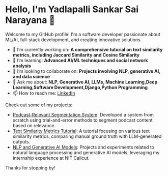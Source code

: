 # Hello, I'm Yadlapalli Sankar Sai Narayana 👋

Welcome to my GitHub profile! I'm a software developer passionate about ML/AI, full-stack development, and creating innovative solutions.

- 🔭 I’m currently working on: **A comprehensive tutorial on text similarity metrics, including Jaccard Similarity and Cosine Similarity**
- 🌱 I’m learning: **Advanced AI/ML techniques and social network analysis**
- 👯 I’m looking to collaborate on: **Projects involving NLP, generative AI, and data science**
- 💬 Ask me about: **NLP, Generative AI, LLMs, Machine Learning,Deep Learning,Software Development,Django,Python Programming**
- 📫 How to reach me: [LinkedIn](https://www.linkedin.com/in/sankar-sai-narayana-yadlapalli/)

Check out some of my projects:

- [Podcast-Relevant Segmentation System](https://github.com/s-a-n-k-a-r-2-7-0-6/podcast-segmentation): Developed a system from scratch using trial-and-error methods to segment podcast content based on relevance.
- [Text Similarity Metrics Tutorial](https://github.com/s-a-n-k-a-r-2-7-0-6/text-similarity-tutorial): A tutorial focusing on various text similarity metrics, comparing manual ground truth with LLM-generated outputs.
- [NLP and Generative AI Models](https://github.com/s-a-n-k-a-r-2-7-0-6/nlp-generative-ai): Projects and experiments related to natural language processing and generative AI models, leveraging my internship experience at NIT Calicut.

Thanks for stopping by!
